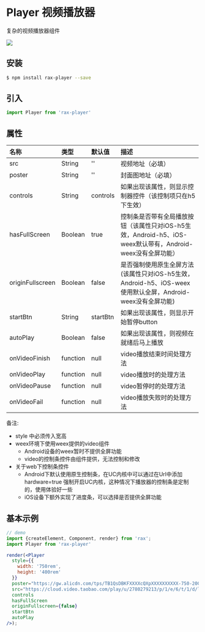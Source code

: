 # Player 视频播放器

复杂的视频播放器组件

![](https://gw.alicdn.com/tfs/TB1.NTYRVXXXXcNXVXXXXXXXXXX-255-201.gif)

## 安装

```bash
$ npm install rax-player --save
```

## 引入

```jsx
import Player from 'rax-player'
```

## 属性

| 名称               | 类型       | 默认值      | 描述                                       |
| :--------------- | :------- | :------- | :--------------------------------------- |
| src              | String   | ''       | 视频地址（必填）                                 |
| poster           | String   | ''       | 封面图地址（必填）                                |
| controls         | String   | controls | 如果出现该属性，则显示控制器控件（该控制项只在h5下生效）            |
| hasFullScreen    | Boolean  | true     | 控制条是否带有全局播放按钮（该属性只对iOS-h5生效，Android-h5、iOS-weex默认带有，Android-weex没有全屏功能） |
| originFullscreen | Boolean  | false    | 是否强制使用原生全屏方法(该属性只对iOS-h5生效，Android-h5、iOS-weex使用默认全屏，Android-weex没有全屏功能) |
| startBtn         | String   | startBtn | 如果出现该属性，则显示开始暂停button                    |
| autoPlay         | Boolean  | false    | 如果出现该属性，则视频在就绪后马上播放                      |
| onVideoFinish    | function | null     | video播放结束时间处理方法                          |
| onVideoPlay      | function | null     | video播放时的处理方法                            |
| onVideoPause     | function | null     | video暂停时的处理方法                            |
| onVideoFail      | function | null     | video播放失败时的处理方法                          |

备注:

* style 中必须传入宽高
* weex环境下使用weex提供的video组件
  + Android设备的weex暂时不提供全屏功能
  + video的控制条控件由组件提供，无法控制和修改
* 关于web下控制条控件
  + Android下默认使用原生控制条，在UC内核中可以通过在Url中添加 hardware=true 强制开启UC内核，这种情况下播放器的控制条是定制的，使用体验好一些
  + iOS设备下额外实现了进度条，可以选择是否提供全屏功能


## 基本示例

```jsx
// demo
import {createElement, Component, render} from 'rax';
import Player from 'rax-player'

render(<Player
  style={{
    width: '750rem',
    height: '400rem'
  }}
  poster="https://gw.alicdn.com/tps/TB1QsDBKFXXXXcQXpXXXXXXXXXX-750-200.png"
  src="https://cloud.video.taobao.com/play/u/2780279213/p/1/e/6/t/1/d/ld/36255062.mp4"
  controls
  hasFullScreen
  originFullscreen={false}
  startBtn
  autoPlay
/>);
```
